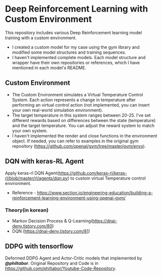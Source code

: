 # Deep Reinforcement Learning with Custom Environment
This repository includes various Deep Reinforcement learning model training with a custom environment.
- I created a custom model for my case using the gym library and modified some model structures and training sequences.
- I haven't implemented complete models. Each model structure and wrapper have their own repositories or references, which I have mentioned in each model's README.

## Custom Environment
- The Custom Environment simulates a Virtual Temperature Control System. Each action represents a change in temperature after performing an virtual control action (not implemented, you can insert your own real-world simulation environment).
- The target temperature in this system ranges between 20-25. I've set different rewards based on differences between the state (temperature) and the target temperature. You can adjust the reward system to match your own system.
- I haven't implemented the render and close functions in the environment object. If needed, you can refer to examples in the original gym repository (https://github.com/openai/gym/tree/master/gym/envs).

## DQN with keras-RL Agent
Apply keras-rl DQN Agent(https://github.com/keras-rl/keras-rl/blob/master/rl/agents/dqn.py) to custom virtual Temperature control environment.
- Reference - https://www.section.io/engineering-education/building-a-reinforcement-learning-environment-using-openai-gym/

### Theory(in korean)
- Markov Decision Process & Q-Learning(https://dnai-deny.tistory.com/80)
- DQN (https://dnai-deny.tistory.com/81)

## DDPG with tensorflow
Deformed DDPG Agent and Actor-Critic models that implemented by ***@philtabor***. Original Repository and Code is in https://github.com/philtabor/Youtube-Code-Repository.